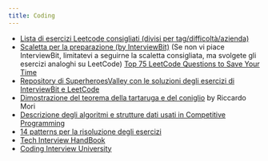 ```yaml
---
title: Coding
---
```



  - [Lista di esercizi Leetcode consigliati (divisi per tag/difficoltà/azienda)](https://seanprashad.com/leetcode-patterns/)
  - [Scaletta per la preparazione (by InterviewBit)](https://www.interviewbit.com/courses/programming/) (Se non vi piace InterviewBit, limitatevi a seguirne la scaletta consigliata, ma svolgete gli esercizi analoghi su LeetCode)
   [Top 75 LeetCode Questions to Save Your Time](https://www.teamblind.com/post/New-Year-Gift---Curated-List-of-Top-75-LeetCode-Questions-to-Save-Your-Time-OaM1orEU)
  - [Repository di SuperheroesValley con le soluzioni degli esercizi di InterviewBit e LeetCode](https://github.com/SuperheroesValley/superheroes-exercises)
  - [Dimostrazione del teorema della tartaruga e del coniglio](/attachments/dimostrazione_hare_tortoise.pdf) by Riccardo Mori
  - [Descrizione degli algoritmi e strutture dati usati in Competitive Programming ](https://cp-algorithms.com/index.html)
  - [14 patterns per la risoluzione degli esercizi](https://hackernoon.com/14-patterns-to-ace-any-coding-interview-question-c5bb3357f6ed)
  - [Tech Interview HandBook](https://github.com/yangshun/tech-interview-handbook)
  - [Coding Interview University](https://github.com/jwasham/coding-interview-university)
